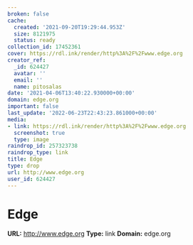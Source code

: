 ```yaml
---
broken: false
cache:
  created: '2021-09-20T19:29:44.953Z'
  size: 8121975
  status: ready
collection_id: 17452361
cover: https://rdl.ink/render/http%3A%2F%2Fwww.edge.org
creator_ref:
  _id: 624427
  avatar: ''
  email: ''
  name: pitosalas
date: '2021-04-06T13:40:22.930000+00:00'
domain: edge.org
important: false
last_update: '2022-06-23T22:43:23.861000+00:00'
media:
- link: https://rdl.ink/render/http%3A%2F%2Fwww.edge.org
  screenshot: true
  type: image
raindrop_id: 257323738
raindrop_type: link
title: Edge
type: drop
url: http://www.edge.org
user_id: 624427
---
```


# Edge

**URL:** http://www.edge.org
**Type:** link
**Domain:** edge.org
